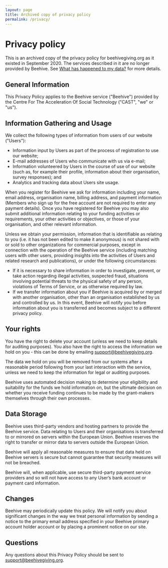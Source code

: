 ```yaml
---
layout: page
title: Archived copy of privacy policy
permalink: /privacy/
---
```


# Privacy policy

This is an archived copy of the privacy policy for beehivegiving.org as it existed in September 2020. The services described in it are no longer provided by Beehive. See [What has happened to my data?](about.md#whats-happened-to-my-data) for more details.

## General Information

This Privacy Policy applies to the Beehive service ("Beehive") provided by the Centre For The Acceleration Of Social Technology ("CAST", "we" or "us").

## Information Gathering and Usage

We collect the following types of information from users of our website ("Users"):

- Information input by Users as part of the process of registration to use our website;
- E-mail addresses of Users who communicate with us via e-mail;
- Information volunteered by Users in the course of use of our website (such as, for example their profile, information about their organisation, survey responses); and
- Analytics and tracking data about Users site usage.

When you register for Beehive we ask for information including your name, email address, organisation name, billing address, and payment information (Members who sign up for the free account are not required to enter any payment details). Once you have registered for Beehive you may also submit additional information relating to your funding activities or requirements, your other activities or objectives, or those of your organisation, and other relevant information.

Unless we obtain your permission, information that is identifiable as relating to you (i.e. it has not been edited to make it anonymous) is not shared with or sold to other organizations for commercial purposes, except in connection with the operation of the Beehive service (including matching users with other users, providing insights into the activities of Users and related research and publications), or under the following circumstances:

- If it is necessary to share information in order to investigate, prevent, or take action regarding illegal activities, suspected fraud, situations involving potential threats to the physical safety of any person, violations of Terms of Service, or as otherwise required by law.
- If we transfer information about you if Beehive is acquired by or merged with another organisation, other than an organisation established by us and controlled by us. In this event, Beehive will notify you before information about you is transferred and becomes subject to a different privacy policy.

## Your rights

You have the right to delete your account (unless we need to keep details for auditing purposes). You also have the right to access the information we hold on you - this can be done by emailing <support@beehivegiving.org>.

The data we hold on you will be removed from our systems after a reasonable period following from your last interaction with the service, unless we need to keep the information for legal or auditing purposes.

Beehive uses automated decision making to determine your eligibility and suitability for the funds we hold information on, but the ultimate decision on whether you receive funding continues to be made by the grant-makers themselves through their own processes.

## Data Storage

Beehive uses third-party vendors and hosting partners to provide the Beehive service. Data relating to Users and their organisations is transferred to or mirrored on servers within the European Union. Beehive reserves the right to transfer or mirror data to servers outside the European Union.

Beehive will apply all reasonable measures to ensure that data held on Beehive servers is secure but cannot guarantee that security measures will not be breached.

Beehive will, when applicable, use secure third-party payment service providers and so will not have access to any User’s bank account or payment card information.

## Changes

Beehive may periodically update this policy. We will notify you about significant changes in the way we treat personal information by sending a notice to the primary email address specified in your Beehive primary account holder account or by placing a prominent notice on our site.

## Questions

Any questions about this Privacy Policy should be sent to <support@beehivegiving.org>.
